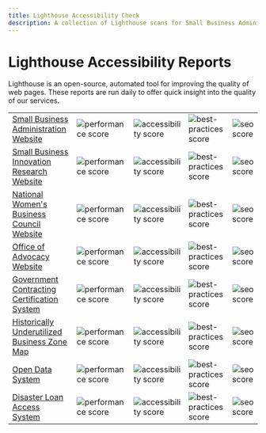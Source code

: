 ```yaml
---
title: Lighthouse Accessibility Check
description: A collection of Lighthouse scans for Small Business Administration sites
---
```


Lighthouse Accessibility Reports
===========

Lighthouse is an open-source, automated tool for improving the quality of web pages.  These reports are run daily to offer quick insight into the quality of our services.

|  |  |  |  |  |
|-----|---|---|---|---|
| [Small Business Administration Website](https://cdn.status.sba.gov/sbagov.report.html) | ![performance score](https://cdn.status.sba.gov/sbagov.badge.performance.svg) | ![accessibility score](https://cdn.status.sba.gov/sbagov.badge.accessibility.svg) | ![best-practices score](https://cdn.status.sba.gov/sbagov.badge.best-practices.svg) | ![seo score](https://cdn.status.sba.gov/sbagov.badge.seo.svg) |
| [Small Business Innovation Research Website](https://cdn.status.sba.gov/sbir.report.html) | ![performance score](https://cdn.status.sba.gov/sbir.badge.performance.svg) | ![accessibility score](https://cdn.status.sba.gov/sbir.badge.accessibility.svg) | ![best-practices score](https://cdn.status.sba.gov/sbir.badge.best-practices.svg) | ![seo score](https://cdn.status.sba.gov/sbir.badge.seo.svg) |
| [National Women's Business Council Website](https://cdn.status.sba.gov/nwbc.report.html) | ![performance score](https://cdn.status.sba.gov/nwbc.badge.performance.svg) | ![accessibility score](https://cdn.status.sba.gov/nwbc.badge.accessibility.svg) | ![best-practices score](https://cdn.status.sba.gov/nwbc.badge.best-practices.svg) | ![seo score](https://cdn.status.sba.gov/nwbc.badge.seo.svg) |
| [Office of Advocacy Website](https://cdn.status.sba.gov/advocacy.report.html) | ![performance score](https://cdn.status.sba.gov/advocacy.badge.performance.svg) | ![accessibility score](https://cdn.status.sba.gov/advocacy.badge.accessibility.svg) | ![best-practices score](https://cdn.status.sba.gov/advocacy.badge.best-practices.svg) | ![seo score](https://cdn.status.sba.gov/advocacy.badge.seo.svg) |
| [Government Contracting Certification System](https://cdn.status.sba.gov/certify.report.html) | ![performance score](https://cdn.status.sba.gov/certify.badge.performance.svg) | ![accessibility score](https://cdn.status.sba.gov/certify.badge.accessibility.svg) | ![best-practices score](https://cdn.status.sba.gov/certify.badge.best-practices.svg) | ![seo score](https://cdn.status.sba.gov/certify.badge.seo.svg) |
| [Historically Underutilized Business Zone Map](https://cdn.status.sba.gov/certify-hubzone.report.html) | ![performance score](https://cdn.status.sba.gov/certify-hubzone.badge.performance.svg) | ![accessibility score](https://cdn.status.sba.gov/certify-hubzone.badge.accessibility.svg) | ![best-practices score](https://cdn.status.sba.gov/certify-hubzone.badge.best-practices.svg) | ![seo score](https://cdn.status.sba.gov/certify-hubzone.badge.seo.svg) |
| [Open Data System](https://cdn.status.sba.gov/data.report.html) | ![performance score](https://cdn.status.sba.gov/data.badge.performance.svg) | ![accessibility score](https://cdn.status.sba.gov/data.badge.accessibility.svg) | ![best-practices score](https://cdn.status.sba.gov/data.badge.best-practices.svg) | ![seo score](https://cdn.status.sba.gov/data.badge.seo.svg) |
| [Disaster Loan Access System](https://cdn.status.sba.gov/disasterloan.report.html) | ![performance score](https://cdn.status.sba.gov/disasterloan.badge.performance.svg) | ![accessibility score](https://cdn.status.sba.gov/disasterloan.badge.accessibility.svg) | ![best-practices score](https://cdn.status.sba.gov/disasterloan.badge.best-practices.svg) | ![seo score](https://cdn.status.sba.gov/disasterloan.badge.seo.svg) |
